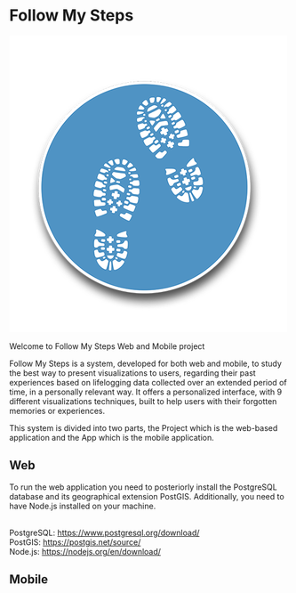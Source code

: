 # Follow My Steps

<img src="https://raw.githubusercontent.com/Rodrigo12/Follow-My-Steps/master/FollowMyStepsAppIcon.png" style="text-align:center;" />

Welcome to Follow My Steps Web and Mobile project

Follow My Steps is a system, developed for both web and mobile, to study the best way to present visualizations to users, regarding their past experiences based on lifelogging data collected over an extended period of time, in a personally relevant way.
It offers a personalized interface, with 9 different visualizations techniques, built to help users with their forgotten memories or experiences.

This system is divided into two parts, the Project which is the web-based application and the App which is the mobile application.

## Web

To run the web application you need to posteriorly install the PostgreSQL database and its geographical extension PostGIS.
Additionally, you need to have Node.js installed on your machine.




</br>PostgreSQL: https://www.postgresql.org/download/
</br>PostGIS: https://postgis.net/source/
</br>Node.js: https://nodejs.org/en/download/



## Mobile
